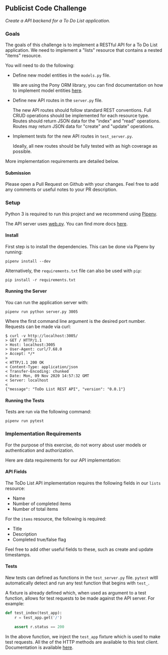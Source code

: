 ## Publicist Code Challenge

*Create a API backend for a To Do List application.*

### Goals

The goals of this challenge is to implement a RESTful API for a To Do
List application. We need to implement a "lists" resource that contains
a nested "items" resource.

You will need to do the following:

- Define new model entities in the `models.py` file.

  We are using the Pony ORM library, you can find documentation on how
  to implement model entities [here](https://docs.ponyorm.org/entities.html).
- Define new API routes in the `server.py` file.

  The new API routes should follow standard REST conventions. Full CRUD
  operations should be implemented for each resource type. Routes should
  return JSON data for the "index" and "read" operations. Routes may
  return JSON data for "create" and "update" operations.
- Implement tests for the new API routes in `test_server.py`.

  Ideally, all new routes should be fully tested with as high coverage
  as possible.

More implementation requirements are detailed below.

#### Submission

Please open a Pull Request on Github with your changes. Feel free to add
any comments or useful notes to your PR description.

### Setup

Python 3 is required to run this project and we recommend using
[Pipenv](https://pipenv.pypa.io/en/latest/).

The API server uses [web.py](https://github.com/webpy/webpy).
You can find more docs [here](https://webpy.org/cookbook/).

#### Install

First step is to install the dependencies. This can be done via Pipenv
by running:

```
pipenv install --dev
```

Alternatively, the `requirements.txt` file can also be used with `pip`:

```
pip install -r requirements.txt
```

#### Running the Server

You can run the application server with:

```
pipenv run python server.py 3005
```

Where the first command line argument is the desired port number.
Requests can be made via curl:

```
$ curl -v http://localhost:3005/
> GET / HTTP/1.1
> Host: localhost:3005
> User-Agent: curl/7.68.0
> Accept: */*
>
< HTTP/1.1 200 OK
< Content-Type: application/json
< Transfer-Encoding: chunked
< Date: Mon, 09 Nov 2020 14:57:32 GMT
< Server: localhost
<
{"message": "ToDo List REST API", "version": "0.0.1"}
```

#### Running the Tests

Tests are run via the following command:

```
pipenv run pytest
```

### Implementation Requirements

For the purpose of this exercise, do not worry about user models or
authentication and authorization.

Here are data requirements for our API implementation:

#### API Fields

The ToDo List API implementation requires the following fields in our
`lists` resource:

- Name
- Number of completed items
- Number of total items

For the `items` resource, the following is required:

- Title
- Description
- Completed true/false flag

Feel free to add other useful fields to these, such as create and update
timestamps.

#### Tests

New tests can defined as functions in the `test_server.py` file.
`pytest` witll automatically detect and run any test function that
begins with `test_`.

A fixture is already defined which, when used as argument to a test
function, allows for test requests to be made against the API server.
For example:

```python
def test_index(test_app):
    r = test_app.get('/')

    assert r.status == 200
```

In the above function, we inject the `test_app` fixture which is used to
make test requests.  All the of the HTTP methods are available to this
test client.  Documentation is available
[here](https://web.archive.org/web/20160707041049/http://pythonpaste.org/modules/fixture.html#paste.fixture.TestApp).
